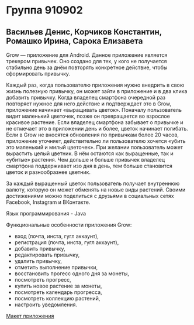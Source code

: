 # Группа 910902

## Васильев Денис, Корчиков Константин, Ромашко Ирина, Сарока Елизавета
  
  
  Grow — приложение для Android. Данное приложение является трекером привычек. Оно создано для тех, у кого не получается стабильно день за днём повторять конкретное действие, чтобы сформировать привычку.  
  
  Каждый раз, когда пользователю приложения нужно внедрить в свою жизнь полезную привычку, он может зайти в приложение и в два клика добавить привычку. Когда владелец смартфона очередной раз повторяет нужное для него действие и подтверждает это в Grow, приложение начинает «выращивать цветок». Поначалу пользователь видит маленький цветочек, позже он превращается во взрослое красивое растение. Если владелец смартфона забывает о привычке и не отмечает это в приложении день и более, цветок начинает погибать. Если в Grow не вносятся обновления по привычкам более 20 часов, приложение уточняет, действительно ли пользователю хочется «убить это маленький и милый цветочек». При желании пользователь может вырастить целый цветник. В нём остаются как выращенные, так и «убитые» растения. Чем дольше и больше привычек владелец смартфона поддерживает изо дня в день, тем больше становится цветок и разнообразнее цветник.  
  
  За каждый выращенный цветок пользователь получает внутреннюю валюту, которую он может обменять на новые виды растений. Своими достижениями можно поделиться с друзьями в социальных сетях Facebook, Instagram и ВКонтакте.  
  
  Язык программирования - Java
  
  Функциональные особенности приложения Grow:
  - вход (почта, инста, гугл аккаунт),
  - регистрация (почта, инста, гугл аккаунт),
  - добавить привычку,
  - редактировать привычку,
  - удалить привычку,
  - отметить выполнение привычки,
  - восстановить прогесс одного дня за монеты,
  - посмотреть прогресс,
  - купить новое растение за монеты,
  - посмотреть календарь прогресса,
  - посмотреть коллекцию растений,
  - настроить уведомления.
 

 [Макет приложения](https://www.figma.com/file/HM8bAyptUpG51YVXUNUY8C/EMP-*%D1%82%D0%B8%D0%BF%D0%BE-%D0%BD%D0%B0%D0%B7%D0%B2%D0%B0%D0%BD%D0%B8%D0%B5*?node-id=0%3A1)
